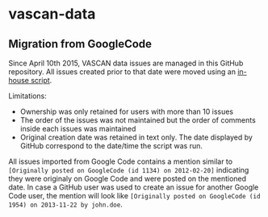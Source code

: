 # vascan-data


## Migration from GoogleCode
Since April 10th 2015, VASCAN data issues are managed in this GitHub repository. All issues created prior to that date were moved using an [in-house script](https://github.com/Canadensys/vascan-data-googlecode-to-github).

Limitations:
 * Ownership was only retained for users with more than 10 issues
 * The order of the issues was not maintained but the order of comments inside each issues was maintained
 * Original creation date was retained in text only. The date displayed by GitHub correspond to the date/time the script was run.

All issues imported from Google Code contains a mention similar to `[Originally posted on GoogleCode (id 1134) on 2012-02-20]` 
indicating they were originaly on Google Code and were posted on the mentioned date. In case a GitHub user was used to create an issue 
for another Google Code user, the mention will look like `[Originally posted on GoogleCode (id 1954) on 2013-11-22 by john.doe`.


